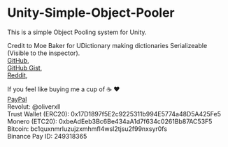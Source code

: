 # Unity-Simple-Object-Pooler

<p>
This is a simple Object Pooling system for Unity.
</p>
<p>
Credit to Moe Baker for UDictionary making dictionaries Serializeable (Visible to the inspector). <br>
<a href="https://github.com/Moe-Baker">GitHub</a>, <br>
<a href="https://gist.github.com/Moe-Baker">GitHub Gist</a>, <br>
<a href="https://www.reddit.com/user/Moe_Baker">Reddit</a>, <br>
</p>

<p>
If you feel like buying me a cup of ☕ ❤ <br>
<a href="https://www.paypal.com/donate/?hosted_button_id=FPR6AWS677J96">PayPal</a> <br>
Revolut: @oliverxll <br>
Trust Wallet (ERC20): 0x17D1897f5E2c9225311b994E5774a48D5A425Fe5 <br>
Monero (ETC20): 0xbeAdEeb3Bc6Be434aA1d7f634c0261Bb87AC53F5 <br>
Bitcoin: bc1quxnmrluzujzxmhmfl4wsl2tjsu2f99nxsyr0fs <br>
Binance Pay ID: 249318365 <br>
</p>
